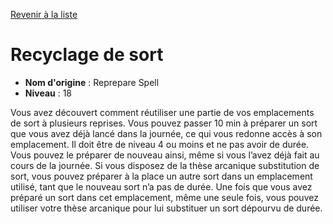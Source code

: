 [Revenir à la liste](..)

# Recyclage de sort

 * **Nom d'origine** : Reprepare Spell
 * **Niveau** : 18


<p>Vous avez découvert comment réutiliser une partie de vos emplacements de sort à plusieurs reprises. Vous pouvez passer 10 min à préparer un sort que vous avez déjà lancé dans la journée, ce qui vous redonne accès à son emplacement. Il doit être de niveau 4 ou moins et ne pas avoir de durée. Vous pouvez le préparer de nouveau ainsi, même si vous l’avez déjà fait au cours de la journée. Si vous disposez de la thèse arcanique substitution de sort, vous pouvez préparer à la place un autre sort dans un emplacement utilisé, tant que le nouveau sort n’a pas de durée. Une fois que vous avez préparé un sort dans cet emplacement, même une seule fois, vous pouvez utiliser votre thèse arcanique pour lui substituer un sort dépourvu de durée.</p>